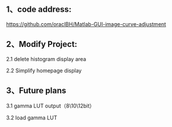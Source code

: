 ## 1、code address:

https://github.com/oraclBH/Matlab-GUI-image-curve-adjustment

## 2、Modify Project:

2.1 delete histogram display area

2.2 Simplify homepage display

## 3、Future plans

3.1 gamma LUT output（8\10\12bit）

3.2 load gamma LUT
